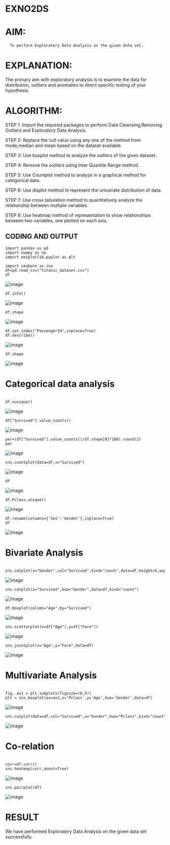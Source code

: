 # EXNO2DS
# AIM:
      To perform Exploratory Data Analysis on the given data set.
      
# EXPLANATION:
  The primary aim with exploratory analysis is to examine the data for distribution, outliers and anomalies to direct specific testing of your hypothesis.
  
# ALGORITHM:
STEP 1: Import the required packages to perform Data Cleansing,Removing Outliers and Exploratory Data Analysis.

STEP 2: Replace the null value using any one of the method from mode,median and mean based on the dataset available.

STEP 3: Use boxplot method to analyze the outliers of the given dataset.

STEP 4: Remove the outliers using Inter Quantile Range method.

STEP 5: Use Countplot method to analyze in a graphical method for categorical data.

STEP 6: Use displot method to represent the univariate distribution of data.

STEP 7: Use cross tabulation method to quantitatively analyze the relationship between multiple variables.

STEP 8: Use heatmap method of representation to show relationships between two variables, one plotted on each axis.

## CODING AND OUTPUT
```
import pandas as pd
import numpy as np
import matplotlib.pyplot as plt
```
```
import seaborn as sns
df=pd.read_csv("titanic_dataset.csv")
df
```
![image](https://github.com/user-attachments/assets/9eee8173-554d-44db-af89-bd2bd4d73be2)
```
df.info()
```
![image](https://github.com/user-attachments/assets/eb71a913-682e-478b-bd55-b02cf27d0d6c)
```
df.shape
```
![image](https://github.com/user-attachments/assets/97425180-81f8-48e1-b881-f4ef3d6ae249)
```
df.set_index("PassengerId",inplace=True)
df.describe()
```
![image](https://github.com/user-attachments/assets/43e761fa-54a6-4027-8ee9-b9af07993862)
```
df.shape
```
![image](https://github.com/user-attachments/assets/5490999c-9591-4e07-a65c-8208cc902983)

# Categorical data analysis

```

df.nunique()
```
![image](https://github.com/user-attachments/assets/d2384fa1-4396-45c6-b69e-d8eed2df88e3)
```
df["Survived"].value_counts()
```
![image](https://github.com/user-attachments/assets/8c3d4792-d30d-4eb1-97f1-2a37b8bc7114)
```
per=(df["Survived"].value_counts()/df.shape[0]*100).round(2)
per
```
![image](https://github.com/user-attachments/assets/ccf52af6-e5d4-4b64-b566-0bc187940b0b)
```
sns.countplot(data=df,x="Survived")
```
![image](https://github.com/user-attachments/assets/1214378c-6619-4e23-8e54-7066be6d2690)
```
df
```
![image](https://github.com/user-attachments/assets/5dcb1d2b-c890-4424-b6ea-4d01c7b564ca)
```
df.Pclass.unique()
```
![image](https://github.com/user-attachments/assets/0f9b8873-33cb-4856-a5ca-3284a8fb99fe)
```
df.rename(columns={'Sex':'Gender'},inplace=True)
df
```
![image](https://github.com/user-attachments/assets/ecafa9c5-599a-48ac-93c3-e3039242e47b)
# Bivariate Analysis
```

sns.catplot(x="Gender",col="Survived",kind="count",data=df,height=5,aspect=.7)
```
![image](https://github.com/user-attachments/assets/d1e2a1f7-c475-4fc8-8344-a779fe29284c)
```
sns.catplot(x="Survived",hue="Gender",data=df,kind="count")
```
![image](https://github.com/user-attachments/assets/fcadfe0b-2752-44da-aa29-7688f157cacf)
```
df.boxplot(column="Age",by="Survived")
```
![image](https://github.com/user-attachments/assets/549a91f7-8fe7-415c-b9a8-ad793e6be9f0)
```
sns.scatterplot(x=df["Age"],y=df["Fare"])
```
![image](https://github.com/user-attachments/assets/f0dd96d5-13f9-462d-9930-8ff734812b9e)
```
sns.jointplot(x="Age",y="Fare",data=df)
```
![image](https://github.com/user-attachments/assets/173a85e1-4660-4974-8e71-6c2880c4771d)

# Multivariate Analysis
```

fig, ax1 = plt.subplots(figsize=(8,5))
plt = sns.boxplot(ax=ax1,x='Pclass',y='Age',hue='Gender',data=df)
```
![image](https://github.com/user-attachments/assets/820956c3-d461-4993-92f2-c5edf8c30963)
```
sns.catplot(data=df,col="Survived",x="Gender",hue="Pclass",kind="count")
```
![image](https://github.com/user-attachments/assets/44c6a3c5-a313-471a-88ad-04396ee1b40e)

# Co-relation
```

corr=df.corr()
sns.heatmap(corr,annot=True)
```
![image](https://github.com/user-attachments/assets/1572971f-0d12-40ec-ad93-4b7e2050382c)
```
sns.pairplot(df)
```
![image](https://github.com/user-attachments/assets/cf7f48a3-07a6-473d-bba5-9e0129a4c939)
















# RESULT
We have performed Exploratory Data Analysis on the given data set successfully.

